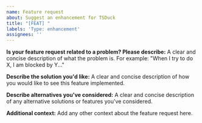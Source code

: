 ```yaml
---
name: Feature request
about: Suggest an enhancement for TSDuck
title: "[FEAT] "
labels: 'Type: enhancement'
assignees: ''
---
```


**Is your feature request related to a problem? Please describe:**
A clear and concise description of what the problem is. For example: "When I try to do X, I am blocked by Y..."

**Describe the solution you'd like:**
A clear and concise description of how you would like to see this feature implemented.

**Describe alternatives you've considered:**
A clear and concise description of any alternative solutions or features you've considered.

**Additional context:**
Add any other context about the feature request here.
